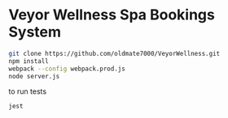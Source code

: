 # Veyor Wellness Spa Bookings System

```sh
git clone https://github.com/oldmate7000/VeyorWellness.git
npm install
webpack --config webpack.prod.js
node server.js
```

to run tests
```sh
jest
```